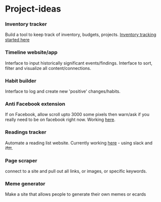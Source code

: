 # Project-ideas

### Inventory tracker
Build a tool to keep track of inventory, budgets, projects. [Inventory tracking started here](https://github.com/bjblayney/inventory-tracker)

### Timeline website/app
Interface to input historically significant events/findings. Interface to sort, filter and visualize all content/connections. 

### Habit builder
Interface to log and create new 'positive' changes/habits.

### Anti Facebook extension
If on Facebook, allow scroll upto 3000 some pixels then warn/ask if you really need to be on facebook right now. Working [here](https://github.com/bjblayney/no-more-fb).

### Readings tracker
Automate a reading list website. Currently working [here](http://bjblayney.com/reading/) - using slack and ifttt. 

### Page scraper
connect to a site and pull out all links, or images, or specific keywords.

### Meme generator
Make a site that allows people to generate their own memes or ecards
